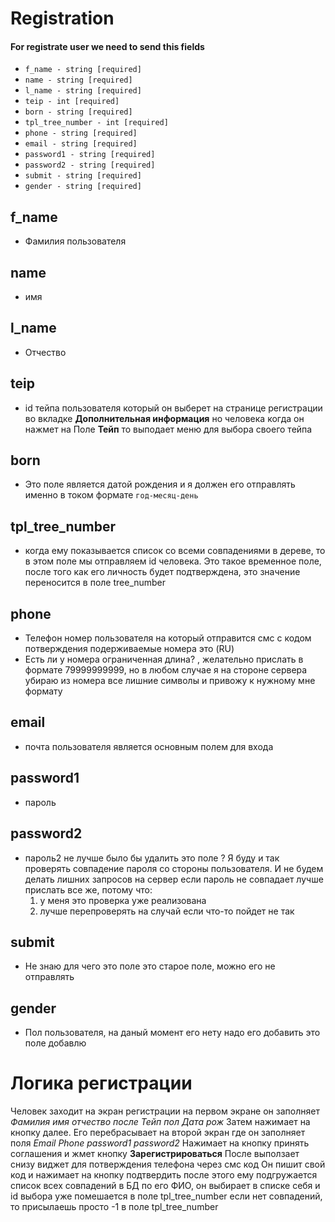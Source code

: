 # Registration
#### For registrate user we need to send this fields
- `f_name - string [required]`
- `name - string [required]`
- `l_name - string [required]`
- `teip - int [required]`
- `born - string [required]`
- `tpl_tree_number - int [required]`
- `phone - string [required]`
- `email - string [required]`
- `password1 - string [required]`
- `password2 - string [required]`
- `submit - string [required]`
- `gender - string [required]`

## f_name
* Фамилия пользователя

## name
* имя

## l_name
* Отчество

## teip 
* id тейпа пользователя который он выберет на странице регистрации
  во вкладке **Дополнительная информация** но человека когда он 
  нажмет на Поле **Тейп** то выподает меню для выбора своего тейпа

## born
* Это поле является датой рождения и я должен его отправлять именно в током
  формате `год-месяц-день` 

## tpl_tree_number
* когда ему показывается список со всеми совпадениями в дереве, то в этом поле мы отправляем id человека. Это такое
временное поле, после того как его личность будет подтверждена, это значение переносится в поле tree_number

## phone
* Телефон номер пользователя на который отправится смс с кодом потверждения
  подерживаемые номера это (RU)
* Есть ли у номера ограниченная длина? , желательно прислать в формате 79999999999,
но в любом случае я на стороне сервера убираю из номера все лишние символы и привожу к нужному
мне формату 

## email
* почта пользователя является основным полем для входа

## password1
* пароль

## password2
* пароль2 не лучше было бы удалить это поле ? Я буду и так проверять
  совпадение пароля со стороны пользователя. И не будем делать лишних
  запросов на сервер если пароль не совпадает
  лучше прислать все же, потому что:
  1. у меня это проверка уже реализована
  2. лучше перепроверять на случай если что-то пойдет не так

## submit
* Не знаю для чего это поле
  это старое поле, можно его не отправлять

## gender
* Пол пользователя, на даный момент его нету надо его добавить
  это поле добавлю 


# Логика регистрации
Человек заходит на экран регистрации на первом экране он заполняет
*Фамилия имя отчество после Тейп пол Дата рож*
Затем нажимает на кнопку далее.
Его перебрасывает на второй экран где он заполняет поля
*Email Phone password1 password2*
Нажимает на кнопку принять соглашения и жмет кнопку 
**Зарегистрироваться**
После выползает снизу виджет для потверждения телефона через смс код
Он пишит свой код и нажимает на кнопку подтвердить 
после этого ему подгружается список всех совпадений в БД по его ФИО, 
он выбирает в списке себя и id выбора уже помешается в поле tpl_tree_number
если нет совпадений, то присылаешь просто -1 в поле tpl_tree_number









